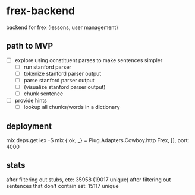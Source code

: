 # frex-backend
backend for frex (lessons, user management)

## path to MVP

- [ ] explore using constituent parses to make sentences simpler
  - [ ] run stanford parser
  - [ ] tokenize stanford parser output
  - [ ] parse stanford parser output
  - [ ] (visualize stanford parser output)
  - [ ] chunk sentence
- [ ] provide hints
  - [ ] lookup all chunks/words in a dictionary

## deployment

mix deps.get
iex -S mix
{:ok, _} = Plug.Adapters.Cowboy.http Frex, [], port: 4000

## stats

after filtering out stubs, etc: 35958 (19017 unique)
after filtering out sentences that don't contain est: 15117 unique
